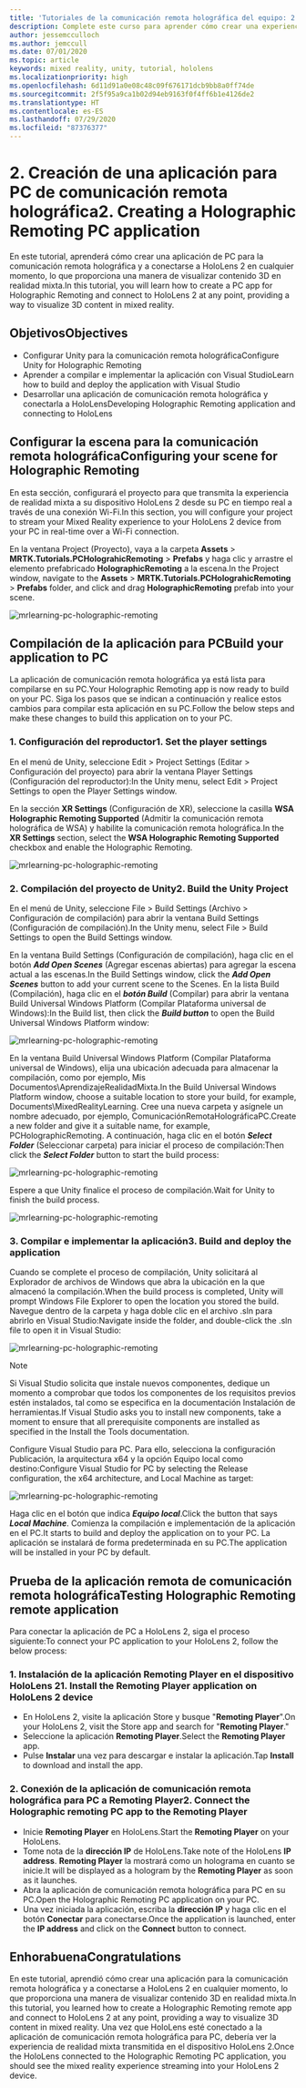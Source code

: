 ```yaml
---
title: 'Tutoriales de la comunicación remota holográfica del equipo: 2. Creación de una aplicación para equipos de comunicación remota holográfica'
description: Complete este curso para aprender cómo crear una experiencia de realidad mixta remota del PC a HoloLens 2.
author: jessemcculloch
ms.author: jemccull
ms.date: 07/01/2020
ms.topic: article
keywords: mixed reality, unity, tutorial, hololens
ms.localizationpriority: high
ms.openlocfilehash: 6d11d91a0e08c48c09f676171dcb9bb8a0ff74de
ms.sourcegitcommit: 2f5f95a9ca1b02d94eb9163f0f4ff6b1e4126de2
ms.translationtype: HT
ms.contentlocale: es-ES
ms.lasthandoff: 07/29/2020
ms.locfileid: "87376377"
---
```

# <a name="2-creating-a-holographic-remoting-pc-application"></a><span data-ttu-id="addc0-105">2. Creación de una aplicación para PC de comunicación remota holográfica</span><span class="sxs-lookup"><span data-stu-id="addc0-105">2. Creating a Holographic Remoting PC application</span></span>

<span data-ttu-id="addc0-106">En este tutorial, aprenderá cómo crear una aplicación de PC para la comunicación remota holográfica y a conectarse a HoloLens 2 en cualquier momento, lo que proporciona una manera de visualizar contenido 3D en realidad mixta.</span><span class="sxs-lookup"><span data-stu-id="addc0-106">In this tutorial, you will learn how to create a PC app for Holographic Remoting and connect to HoloLens 2 at any point, providing a way to visualize 3D content in mixed reality.</span></span>

## <a name="objectives"></a><span data-ttu-id="addc0-107">Objetivos</span><span class="sxs-lookup"><span data-stu-id="addc0-107">Objectives</span></span>

* <span data-ttu-id="addc0-108">Configurar Unity para la comunicación remota holográfica</span><span class="sxs-lookup"><span data-stu-id="addc0-108">Configure Unity for Holographic Remoting</span></span>
* <span data-ttu-id="addc0-109">Aprender a compilar e implementar la aplicación con Visual Studio</span><span class="sxs-lookup"><span data-stu-id="addc0-109">Learn how to build and deploy the application with Visual Studio</span></span>
* <span data-ttu-id="addc0-110">Desarrollar una aplicación de comunicación remota holográfica y conectarla a HoloLens</span><span class="sxs-lookup"><span data-stu-id="addc0-110">Developing Holographic Remoting application and connecting to HoloLens</span></span>

## <a name="configuring-your-scene-for-holographic-remoting"></a><span data-ttu-id="addc0-111">Configurar la escena para la comunicación remota holográfica</span><span class="sxs-lookup"><span data-stu-id="addc0-111">Configuring your scene for Holographic Remoting</span></span>

<span data-ttu-id="addc0-112">En esta sección, configurará el proyecto para que transmita la experiencia de realidad mixta a su dispositivo HoloLens 2 desde su PC en tiempo real a través de una conexión Wi-Fi.</span><span class="sxs-lookup"><span data-stu-id="addc0-112">In this section, you will configure your project to stream your Mixed Reality experience to your HoloLens 2 device from your PC in real-time over a Wi-Fi connection.</span></span>

<span data-ttu-id="addc0-113">En la ventana Project (Proyecto), vaya a la carpeta **Assets** > **MRTK.Tutorials.PCHolograhicRemoting** > **Prefabs** y haga clic y arrastre el elemento prefabricado **HolographicRemoting** a la escena.</span><span class="sxs-lookup"><span data-stu-id="addc0-113">In the Project window, navigate to the **Assets** > **MRTK.Tutorials.PCHolograhicRemoting** > **Prefabs** folder, and click and drag **HolographicRemoting** prefab into your scene.</span></span>

![mrlearning-pc-holographic-remoting](images/mrlearning-pc-holographic-remoting/Tutorial2-Section1-Step1-1.png)

## <a name="build-your-application-to-pc"></a><span data-ttu-id="addc0-115">Compilación de la aplicación para PC</span><span class="sxs-lookup"><span data-stu-id="addc0-115">Build your application to PC</span></span>

<span data-ttu-id="addc0-116">La aplicación de comunicación remota holográfica ya está lista para compilarse en su PC.</span><span class="sxs-lookup"><span data-stu-id="addc0-116">Your Holographic Remoting app is now ready to build on your PC.</span></span> <span data-ttu-id="addc0-117">Siga los pasos que se indican a continuación y realice estos cambios para compilar esta aplicación en su PC.</span><span class="sxs-lookup"><span data-stu-id="addc0-117">Follow the below steps and make these changes to build this application on to your PC.</span></span>

### <a name="1-set-the-player-settings"></a><span data-ttu-id="addc0-118">1. Configuración del reproductor</span><span class="sxs-lookup"><span data-stu-id="addc0-118">1. Set the player settings</span></span>

<span data-ttu-id="addc0-119">En el menú de Unity, seleccione Edit > Project Settings (Editar > Configuración del proyecto) para abrir la ventana Player Settings (Configuración del reproductor):</span><span class="sxs-lookup"><span data-stu-id="addc0-119">In the Unity menu, select Edit > Project Settings to open the Player Settings window.</span></span>

<span data-ttu-id="addc0-120">En la sección **XR Settings** (Configuración de XR), seleccione la casilla **WSA Holographic Remoting Supported** (Admitir la comunicación remota holográfica de WSA) y habilite la comunicación remota holográfica.</span><span class="sxs-lookup"><span data-stu-id="addc0-120">In the **XR Settings** section, select the **WSA Holographic Remoting Supported** checkbox and enable the Holographic Remoting.</span></span>

![mrlearning-pc-holographic-remoting](images/mrlearning-pc-holographic-remoting/Tutorial2-Section2-Step1-1.png)

### <a name="2-build-the-unity-project"></a><span data-ttu-id="addc0-122">2. Compilación del proyecto de Unity</span><span class="sxs-lookup"><span data-stu-id="addc0-122">2. Build the Unity Project</span></span>

<span data-ttu-id="addc0-123">En el menú de Unity, seleccione File > Build Settings (Archivo > Configuración de compilación) para abrir la ventana Build Settings (Configuración de compilación).</span><span class="sxs-lookup"><span data-stu-id="addc0-123">In the Unity menu, select File > Build Settings to open the Build Settings window.</span></span>

<span data-ttu-id="addc0-124">En la ventana Build Settings (Configuración de compilación), haga clic en el botón ***Add Open Scenes*** (Agregar escenas abiertas) para agregar la escena actual a las escenas.</span><span class="sxs-lookup"><span data-stu-id="addc0-124">In the Build Settings window, click the ***Add Open Scenes*** button to add your current scene to the Scenes.</span></span> <span data-ttu-id="addc0-125">En la lista Build (Compilación), haga clic en el ***botón Build*** (Compilar) para abrir la ventana Build Universal Windows Platform (Compilar Plataforma universal de Windows):</span><span class="sxs-lookup"><span data-stu-id="addc0-125">In the Build list, then click the ***Build button*** to open the Build Universal Windows Platform window:</span></span>

![mrlearning-pc-holographic-remoting](images/mrlearning-pc-holographic-remoting/Tutorial2-Section2-Step2-1.png)

<span data-ttu-id="addc0-127">En la ventana Build Universal Windows Platform (Compilar Plataforma universal de Windows), elija una ubicación adecuada para almacenar la compilación, como por ejemplo, Mis Documentos\AprendizajeRealidadMixta.</span><span class="sxs-lookup"><span data-stu-id="addc0-127">In the Build Universal Windows Platform window, choose a suitable location to store your build, for example, Documents\MixedRealityLearning.</span></span> <span data-ttu-id="addc0-128">Cree una nueva carpeta y asígnele un nombre adecuado, por ejemplo, ComunicaciónRemotaHolográficaPC.</span><span class="sxs-lookup"><span data-stu-id="addc0-128">Create a new folder and give it a suitable name, for example, PCHolographicRemoting.</span></span> <span data-ttu-id="addc0-129">A continuación, haga clic en el botón ***Select Folder*** (Seleccionar carpeta) para iniciar el proceso de compilación:</span><span class="sxs-lookup"><span data-stu-id="addc0-129">Then click the ***Select Folder*** button to start the build process:</span></span>

![mrlearning-pc-holographic-remoting](images/mrlearning-pc-holographic-remoting/Tutorial2-Section2-Step2-2.png)

<span data-ttu-id="addc0-131">Espere a que Unity finalice el proceso de compilación.</span><span class="sxs-lookup"><span data-stu-id="addc0-131">Wait for Unity to finish the build process.</span></span>

![mrlearning-pc-holographic-remoting](images/mrlearning-pc-holographic-remoting/Tutorial2-Section2-Step2-3.png)

### <a name="3-build-and-deploy-the-application"></a><span data-ttu-id="addc0-133">3. Compilar e implementar la aplicación</span><span class="sxs-lookup"><span data-stu-id="addc0-133">3. Build and deploy the application</span></span>

<span data-ttu-id="addc0-134">Cuando se complete el proceso de compilación, Unity solicitará al Explorador de archivos de Windows que abra la ubicación en la que almacenó la compilación.</span><span class="sxs-lookup"><span data-stu-id="addc0-134">When the build process is completed, Unity will prompt Windows File Explorer to open the location you stored the build.</span></span> <span data-ttu-id="addc0-135">Navegue dentro de la carpeta y haga doble clic en el archivo .sln para abrirlo en Visual Studio:</span><span class="sxs-lookup"><span data-stu-id="addc0-135">Navigate inside the folder, and double-click the .sln file to open it in Visual Studio:</span></span>

![mrlearning-pc-holographic-remoting](images/mrlearning-pc-holographic-remoting/Tutorial2-Section2-Step3-1.png)

> [!NOTE]
> <span data-ttu-id="addc0-137">Si Visual Studio solicita que instale nuevos componentes, dedique un momento a comprobar que todos los componentes de los requisitos previos estén instalados, tal como se especifica en la documentación Instalación de herramientas.</span><span class="sxs-lookup"><span data-stu-id="addc0-137">If Visual Studio asks you to install new components, take a moment to ensure that all prerequisite components are installed as specified in the Install the Tools documentation.</span></span>

<span data-ttu-id="addc0-138">Configure Visual Studio para PC. Para ello, selecciona la configuración Publicación, la arquitectura x64 y la opción Equipo local como destino:</span><span class="sxs-lookup"><span data-stu-id="addc0-138">Configure Visual Studio for PC by selecting the Release configuration, the x64 architecture, and Local Machine as target:</span></span>

![mrlearning-pc-holographic-remoting](images/mrlearning-pc-holographic-remoting/Tutorial2-Section2-Step3-2.png)

<span data-ttu-id="addc0-140">Haga clic en el botón que indica ***Equipo local***.</span><span class="sxs-lookup"><span data-stu-id="addc0-140">Click the button that says ***Local Machine***.</span></span> <span data-ttu-id="addc0-141">Comienza la compilación e implementación de la aplicación en el PC.</span><span class="sxs-lookup"><span data-stu-id="addc0-141">It starts to build and deploy the application on to your PC.</span></span> <span data-ttu-id="addc0-142">La aplicación se instalará de forma predeterminada en su PC.</span><span class="sxs-lookup"><span data-stu-id="addc0-142">The application will be installed in your PC by default.</span></span>

## <a name="testing-holographic-remoting-remote-application"></a><span data-ttu-id="addc0-143">Prueba de la aplicación remota de comunicación remota holográfica</span><span class="sxs-lookup"><span data-stu-id="addc0-143">Testing Holographic Remoting remote application</span></span>

<span data-ttu-id="addc0-144">Para conectar la aplicación de PC a HoloLens 2, siga el proceso siguiente:</span><span class="sxs-lookup"><span data-stu-id="addc0-144">To connect your PC application to your HoloLens 2, follow the below process:</span></span>

### <a name="1-install-the-remoting-player-application-on-hololens-2-device"></a><span data-ttu-id="addc0-145">1. Instalación de la aplicación Remoting Player en el dispositivo HoloLens 2</span><span class="sxs-lookup"><span data-stu-id="addc0-145">1. Install the Remoting Player application on HoloLens 2 device</span></span>

* <span data-ttu-id="addc0-146">En HoloLens 2, visite la aplicación Store y busque "**Remoting Player**".</span><span class="sxs-lookup"><span data-stu-id="addc0-146">On your HoloLens 2, visit the Store app and search for "**Remoting Player**."</span></span>
* <span data-ttu-id="addc0-147">Seleccione la aplicación **Remoting Player**.</span><span class="sxs-lookup"><span data-stu-id="addc0-147">Select the **Remoting Player** app.</span></span>
* <span data-ttu-id="addc0-148">Pulse **Instalar** una vez para descargar e instalar la aplicación.</span><span class="sxs-lookup"><span data-stu-id="addc0-148">Tap **Install** to download and install the app.</span></span>

### <a name="2-connect-the-holographic-remoting-pc-app-to-the-remoting-player"></a><span data-ttu-id="addc0-149">2. Conexión de la aplicación de comunicación remota holográfica para PC a Remoting Player</span><span class="sxs-lookup"><span data-stu-id="addc0-149">2. Connect the Holographic remoting PC app to the Remoting Player</span></span>

* <span data-ttu-id="addc0-150">Inicie **Remoting Player** en HoloLens.</span><span class="sxs-lookup"><span data-stu-id="addc0-150">Start the **Remoting Player** on your HoloLens.</span></span>
* <span data-ttu-id="addc0-151">Tome nota de la **dirección IP** de HoloLens.</span><span class="sxs-lookup"><span data-stu-id="addc0-151">Take note of the HoloLens **IP address**.</span></span> <span data-ttu-id="addc0-152">**Remoting Player** la mostrará como un holograma en cuanto se inicie.</span><span class="sxs-lookup"><span data-stu-id="addc0-152">It will be displayed as a hologram by the **Remoting Player** as soon as it launches.</span></span>
* <span data-ttu-id="addc0-153">Abra la aplicación de comunicación remota holográfica para PC en su PC.</span><span class="sxs-lookup"><span data-stu-id="addc0-153">Open the Holographic Remoting PC application on your PC.</span></span>
* <span data-ttu-id="addc0-154">Una vez iniciada la aplicación, escriba la **dirección IP** y haga clic en el botón **Conectar** para conectarse.</span><span class="sxs-lookup"><span data-stu-id="addc0-154">Once the application is launched, enter the **IP address** and click on the **Connect**  button to connect.</span></span>

## <a name="congratulations"></a><span data-ttu-id="addc0-155">Enhorabuena</span><span class="sxs-lookup"><span data-stu-id="addc0-155">Congratulations</span></span>

<span data-ttu-id="addc0-156">En este tutorial, aprendió cómo crear una aplicación para la comunicación remota holográfica y a conectarse a HoloLens 2 en cualquier momento, lo que proporciona una manera de visualizar contenido 3D en realidad mixta.</span><span class="sxs-lookup"><span data-stu-id="addc0-156">In this tutorial, you learned how to create a Holographic Remoting remote app and connect to HoloLens 2 at any point, providing a way to visualize 3D content in mixed reality.</span></span> <span data-ttu-id="addc0-157">Una vez que HoloLens esté conectado a la aplicación de comunicación remota holográfica para PC, debería ver la experiencia de realidad mixta transmitida en el dispositivo HoloLens 2.</span><span class="sxs-lookup"><span data-stu-id="addc0-157">Once the HoloLens connected to the Holographic Remoting PC application, you should see the mixed reality experience streaming into your HoloLens 2 device.</span></span>
